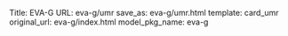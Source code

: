 Title: EVA-G
URL: eva-g/umr
save_as: eva-g/umr.html
template: card_umr
original_url: eva-g/index.html
model_pkg_name: eva-g


